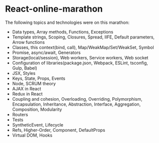 # React-online-marathon

The following topics and technologies were on this marathon:
  - Data types, Array methods, Functions, Exceptions
  - Template strings, Scoping, Closures, Spread, IIFE, Default parameters, Arrow functions
  - Сlasses, this context(bind, call), Map/WeakMap/Set/WeakSet, Symbol
  - Promise, async/await, Generators
  - Storage(local/session), Web workers, Service workers, Web socket
  - Configuration of libraries(package.json, Webpack, ESLint, tsconfig, Gulp, Babel)
  - JSX, Styles
  - Keys, State, Props, Events
  - Node, SCRUM theory
  - AJAX in React
  - Redux in React
  - Coupling and cohesion, Overloading, Overriding, Polymorphism, Encapsulation, Inheritance, Abstraction, Interface, Aggregation, Composition, Modularity
  - Routers
  - Tests
  - SyntheticEvent, Lifecycle
  - Refs, Higher-Order, Component, DefaultProps
  - Virtual DOM, Hooks
